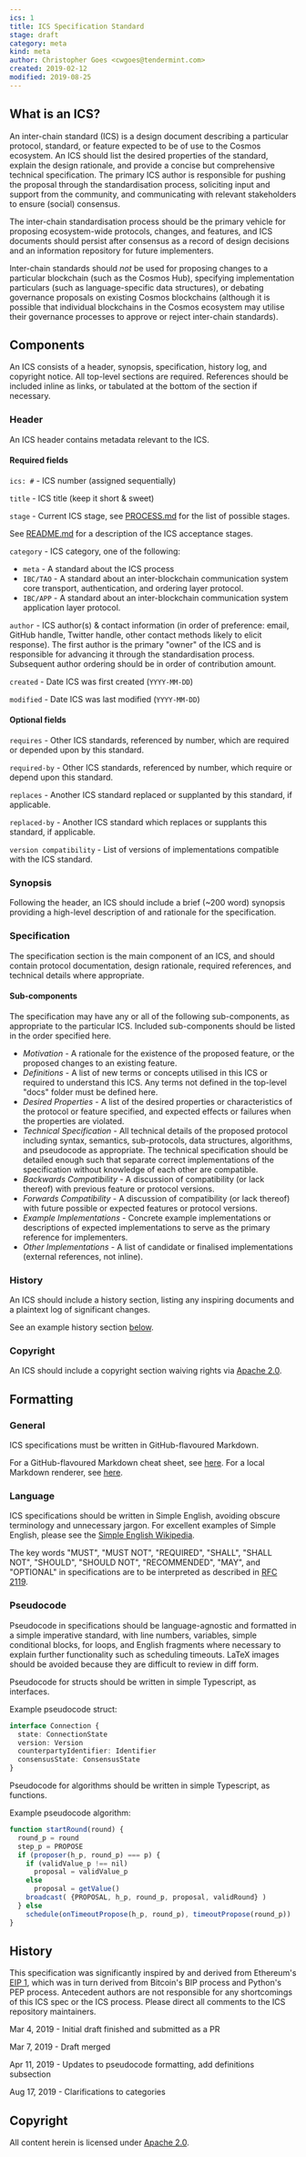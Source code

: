 ```yaml
---
ics: 1
title: ICS Specification Standard
stage: draft
category: meta
kind: meta
author: Christopher Goes <cwgoes@tendermint.com>
created: 2019-02-12
modified: 2019-08-25
---
```


## What is an ICS?

An inter-chain standard (ICS) is a design document describing a particular protocol,
standard, or feature expected to be of use to the Cosmos ecosystem.
An ICS should list the desired properties of the standard, explain the design rationale, and
provide a concise but comprehensive technical specification. The primary ICS author
is responsible for pushing the proposal through the standardisation process, soliciting
input and support from the community, and communicating with relevant stakeholders to
ensure (social) consensus.

The inter-chain standardisation process should be the primary vehicle for proposing
ecosystem-wide protocols, changes, and features, and ICS documents should persist after
consensus as a record of design decisions and an information repository for future implementers.

Inter-chain standards should *not* be used for proposing changes to a particular blockchain
(such as the Cosmos Hub), specifying implementation particulars (such as language-specific data structures),
or debating governance proposals on existing Cosmos blockchains (although it is possible
that individual blockchains in the Cosmos ecosystem may utilise their governance processes
to approve or reject inter-chain standards).

## Components

An ICS consists of a header, synopsis, specification, history log, and copyright notice. All top-level sections are required.
References should be included inline as links, or tabulated at the bottom of the section if necessary.

### Header

An ICS header contains metadata relevant to the ICS.

#### Required fields

`ics: #` - ICS number (assigned sequentially)

`title` - ICS title (keep it short & sweet)

`stage` - Current ICS stage, see [PROCESS.md](../../meta/PROCESS.md) for the list of possible stages.

See [README.md](../../README.md) for a description of the ICS acceptance stages.

`category` - ICS category, one of the following:

- `meta` - A standard about the ICS process
- `IBC/TAO` - A standard about an inter-blockchain communication system core transport, authentication, and ordering layer protocol.
- `IBC/APP` - A standard about an inter-blockchain communication system application layer protocol.

`author` - ICS author(s) & contact information (in order of preference: email, GitHub handle, Twitter handle, other contact methods likely to elicit response).
           The first author is the primary "owner" of the ICS and is responsible for advancing it through the standardisation process.
           Subsequent author ordering should be in order of contribution amount.

`created` - Date ICS was first created (`YYYY-MM-DD`)

`modified` - Date ICS was last modified (`YYYY-MM-DD`)

#### Optional fields

`requires` - Other ICS standards, referenced by number, which are required or depended upon by this standard.

`required-by` - Other ICS standards, referenced by number, which require or depend upon this standard.

`replaces` - Another ICS standard replaced or supplanted by this standard, if applicable.

`replaced-by` - Another ICS standard which replaces or supplants this standard, if applicable.

`version compatibility` - List of versions of implementations compatible with the ICS standard.

### Synopsis

Following the header, an ICS should include a brief (~200 word) synopsis providing a high-level
description of and rationale for the specification.

### Specification

The specification section is the main component of an ICS, and should contain protocol documentation, design rationale,
required references, and technical details where appropriate.

#### Sub-components

The specification may have any or all of the following sub-components, as appropriate to the particular ICS. Included sub-components should be listed in the order specified here.

- *Motivation* - A rationale for the existence of the proposed feature, or the proposed changes to an existing feature.
- *Definitions* - A list of new terms or concepts utilised in this ICS or required to understand this ICS. Any terms not defined in the top-level "docs" folder must be defined here.
- *Desired Properties* - A list of the desired properties or characteristics of the protocol or feature specified, and expected effects or failures when the properties are violated.
- *Technical Specification* - All technical details of the proposed protocol including syntax, semantics, sub-protocols, data structures, algorithms, and pseudocode as appropriate.
    The technical specification should be detailed enough such that separate correct implementations of the specification without knowledge of each other are compatible.
- *Backwards Compatibility* - A discussion of compatibility (or lack thereof) with previous feature or protocol versions.
- *Forwards Compatibility* - A discussion of compatibility (or lack thereof) with future possible or expected features or protocol versions.
- *Example Implementations* - Concrete example implementations or descriptions of expected implementations to serve as the primary reference for implementers.
- *Other Implementations* - A list of candidate or finalised implementations (external references, not inline).

### History

An ICS should include a history section, listing any inspiring documents and a plaintext log of significant changes.

See an example history section [below](#history-1).

### Copyright

An ICS should include a copyright section waiving rights via [Apache 2.0](https://www.apache.org/licenses/LICENSE-2.0).

## Formatting

### General

ICS specifications must be written in GitHub-flavoured Markdown.

For a GitHub-flavoured Markdown cheat sheet, see [here](https://github.com/adam-p/markdown-here/wiki/Markdown-Cheatsheet). For a local Markdown renderer, see [here](https://github.com/joeyespo/grip).

### Language

ICS specifications should be written in Simple English, avoiding obscure terminology and unnecessary jargon. For excellent examples of Simple English, please see the [Simple English Wikipedia](https://simple.wikipedia.org/wiki/Main_Page).

The key words "MUST", "MUST NOT", "REQUIRED", "SHALL", "SHALL NOT", "SHOULD", "SHOULD NOT", "RECOMMENDED", "MAY", and "OPTIONAL" in specifications are to be interpreted as described in [RFC 2119](https://tools.ietf.org/html/rfc2119).

### Pseudocode

Pseudocode in specifications should be language-agnostic and formatted in a simple imperative standard, with line numbers, variables, simple conditional blocks, for loops, and
English fragments where necessary to explain further functionality such as scheduling timeouts. LaTeX images should be avoided because they are difficult to review in diff form.

Pseudocode for structs should be written in simple Typescript, as interfaces.

Example pseudocode struct:

```typescript
interface Connection {
  state: ConnectionState
  version: Version
  counterpartyIdentifier: Identifier
  consensusState: ConsensusState
}
```

Pseudocode for algorithms should be written in simple Typescript, as functions.

Example pseudocode algorithm:

```typescript
function startRound(round) {
  round_p = round
  step_p = PROPOSE
  if (proposer(h_p, round_p) === p) {
    if (validValue_p !== nil)
      proposal = validValue_p
    else
      proposal = getValue()
    broadcast( {PROPOSAL, h_p, round_p, proposal, validRound} )
  } else
    schedule(onTimeoutPropose(h_p, round_p), timeoutPropose(round_p))
}
```

## History

This specification was significantly inspired by and derived from Ethereum's [EIP 1](https://github.com/ethereum/EIPs/blob/master/EIPS/eip-1.md), which
was in turn derived from Bitcoin's BIP process and Python's PEP process. Antecedent authors are not responsible for any shortcomings of this ICS spec or
the ICS process. Please direct all comments to the ICS repository maintainers.

Mar 4, 2019 - Initial draft finished and submitted as a PR

Mar 7, 2019 - Draft merged

Apr 11, 2019 - Updates to pseudocode formatting, add definitions subsection

Aug 17, 2019 - Clarifications to categories

## Copyright

All content herein is licensed under [Apache 2.0](https://www.apache.org/licenses/LICENSE-2.0).
